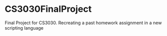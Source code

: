 # CS3030FinalProject
Final Project for CS3030. Recreating a past homework assignment in a new scripting language
